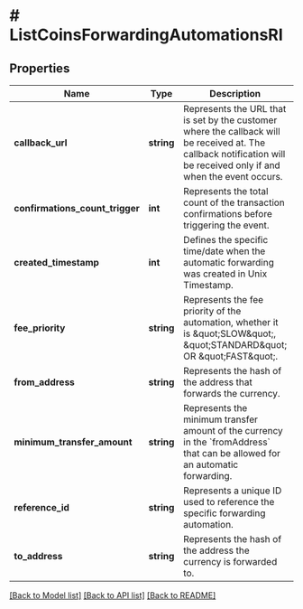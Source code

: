 # # ListCoinsForwardingAutomationsRI

## Properties

Name | Type | Description | Notes
------------ | ------------- | ------------- | -------------
**callback_url** | **string** | Represents the URL that is set by the customer where the callback will be received at. The callback notification will be received only if and when the event occurs. |
**confirmations_count_trigger** | **int** | Represents the total count of the transaction confirmations before triggering the event. |
**created_timestamp** | **int** | Defines the specific time/date when the automatic forwarding was created in Unix Timestamp. |
**fee_priority** | **string** | Represents the fee priority of the automation, whether it is \&quot;SLOW\&quot;, \&quot;STANDARD\&quot; OR \&quot;FAST\&quot;. |
**from_address** | **string** | Represents the hash of the address that forwards the currency. |
**minimum_transfer_amount** | **string** | Represents the minimum transfer amount of the currency in the &#x60;fromAddress&#x60; that can be allowed for an automatic forwarding. |
**reference_id** | **string** | Represents a unique ID used to reference the specific forwarding automation. |
**to_address** | **string** | Represents the hash of the address the currency is forwarded to. |

[[Back to Model list]](../../README.md#models) [[Back to API list]](../../README.md#endpoints) [[Back to README]](../../README.md)
